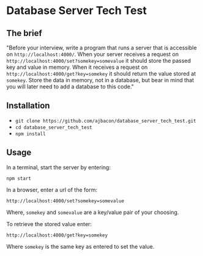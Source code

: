 # Database Server Tech Test

## The brief

"Before your interview, write a program that runs a server that is accessible on `http://localhost:4000/`. When your server receives a request on `http://localhost:4000/set?somekey=somevalue` it should store the passed key and value in memory. When it receives a request on `http://localhost:4000/get?key=somekey` it should return the value stored at `somekey`. Store the data in memory, not in a database, but bear in mind that you will later need to add a database to this code."

## Installation

- ```git clone https://github.com/ajbacon/database_server_tech_test.git```
- ```cd database_server_tech_test```
- ```npm install```

## Usage

In a terminal, start the server by entering:

```npm start```

In a browser, enter a url of the form:

```http://localhost:4000/set?somekey=somevalue```

Where, ```somekey``` and ```somevalue``` are a key/value pair of your choosing.

To retrieve the stored value enter:

```http://localhost:4000/get?key=somekey```

Where ```somekey``` is the same key as entered to set the value.




